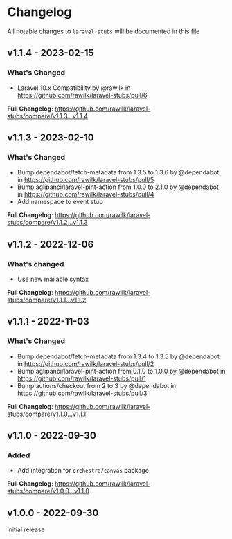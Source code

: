 # Changelog

All notable changes to `laravel-stubs` will be documented in this file

## v1.1.4 - 2023-02-15

### What's Changed

- Laravel 10.x Compatibility by @rawilk in https://github.com/rawilk/laravel-stubs/pull/6

**Full Changelog**: https://github.com/rawilk/laravel-stubs/compare/v1.1.3...v1.1.4

## v1.1.3 - 2023-02-10

### What's Changed

- Bump dependabot/fetch-metadata from 1.3.5 to 1.3.6 by @dependabot in https://github.com/rawilk/laravel-stubs/pull/5
- Bump aglipanci/laravel-pint-action from 1.0.0 to 2.1.0 by @dependabot in https://github.com/rawilk/laravel-stubs/pull/4
- Add namespace to event stub

**Full Changelog**: https://github.com/rawilk/laravel-stubs/compare/v1.1.2...v1.1.3

## v1.1.2 - 2022-12-06

### What's changed

- Use new mailable syntax

**Full Changelog**: https://github.com/rawilk/laravel-stubs/compare/v1.1.1...v1.1.2

## v1.1.1 - 2022-11-03

### What's Changed

- Bump dependabot/fetch-metadata from 1.3.4 to 1.3.5 by @dependabot in https://github.com/rawilk/laravel-stubs/pull/2
- Bump aglipanci/laravel-pint-action from 0.1.0 to 1.0.0 by @dependabot in https://github.com/rawilk/laravel-stubs/pull/1
- Bump actions/checkout from 2 to 3 by @dependabot in https://github.com/rawilk/laravel-stubs/pull/3

**Full Changelog**: https://github.com/rawilk/laravel-stubs/compare/v1.1.0...v1.1.1

## v1.1.0 - 2022-09-30

### Added

- Add integration for `orchestra/canvas` package

**Full Changelog**: https://github.com/rawilk/laravel-stubs/compare/v1.0.0...v1.1.0

## v1.0.0 - 2022-09-30

initial release
